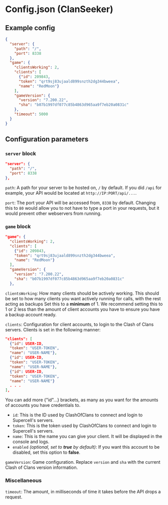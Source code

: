# Config.json (ClanSeeker)

## Example config

```json
{
  "server": {
    "path": "/",
    "port": 8338
  },
  "game": {
    "clientsWorking": 2,
    "clients": [
      {"id": 209843,
      "token": "qrt9sj83ujaald899snzth2dg344bweea",
      "name": "RedMoon"}
    ],
    "gameVersion": {
      "version": "7.200.22",
      "sha": "b07b1997df077c85b4863d965aa9f7eb20a0831c"
    },
    "timeout": 5000
  }
}
```

## Configuration parameters

### `server` block

```json
"server": {
  "path": "/",
  "port": 8338
},
```

`path`: A path for your server to be hosted on, `/` by default. If you did `/api` for example, your API would be located at `http://IP:PORT/api/...`.

`port`: The port your API will be accessed from, `8338` by default. Changing this to `80` would allow you to not have to type a port in your requests, but it would prevent other webservers from running.

### `game` block

```json
"game": {
  "clientsWorking": 2,
  "clients": [
    {"id": 209843,
    "token": "qrt9sj83ujaald899snzth2dg344bweea",
    "name": "RedMoon"}
  ],
  "gameVersion": {
    "version": "7.200.22",
    "sha": "b07b1997df077c85b4863d965aa9f7eb20a0831c"
  },
```

`clientsWorking`: How many clients should be actively working. This should be set to how many clients you want actively running for calls, with the rest acting as backups Set this to a **minimum** of 1. We recommend setting this to 1 or 2 less than the amount of client accounts you have to ensure you have a backup account ready.

`clients`: Configuration for client accounts, to login to the Clash of Clans servers. Clients is set in the following manner:
```json
"clients": [
  {"id": USER-ID,
  "token": "USER-TOKEN",
  "name": "USER-NAME"},
  {"id": USER-ID,
  "token": "USER-TOKEN",
  "name": "USER-NAME"},
  {"id": USER-ID,
  "token": "USER-TOKEN",
  "name": "USER-NAME"}
  . . .
],
```
  You can add more {"id"...} brackets, as many as you want for the amounts of accounts you have credentials to.

* `id`: This is the ID used by ClashOfClans to connect and login to Supercell's servers.
* `token`: This is the token used by ClashOfClans to connect and login to Supercell's servers.
* `name`: This is the name you can give your client. It will be displayed in the console and logs.
* `enabled` _(optional, set to **true** by default)_: If you want this account to be disabled, set this option to **false**.

`gameVersion`: Game configuration. Replace `version` and `sha` with the current Clash of Clans version information.

### Miscellaneous

`timeout`: The amount, in milliseconds of time it takes before the API drops a request.
